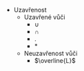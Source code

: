 - Uzavřenost
	- Uzavřené vůči
		- $\cup$
		- $\cap$
		- $.$
		- $*$
	- Neuzavřenost vůči
		- $\overline{L}$